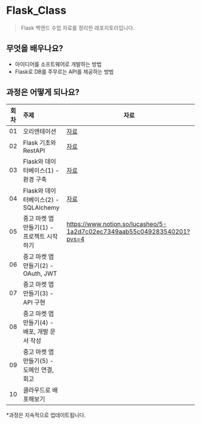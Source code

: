 # Flask_Class

> Flask 백엔드 수업 자료를 정리한 레포지토리입니다.

## 무엇을 배우나요?
- 아이디어를 소프트웨어로 개발하는 방법
- Flask로 DB를 주무르는 API를 제공하는 방법

## 과정은 어떻게 되나요?
| 회차 | 주제 | 자료 |
| --- | :--- | --- |
| 01 | 오리엔테이션 | [자료](https://github.com/IEMHS-BRO/Flask_Class/tree/main/session01) |
| 02 | Flask 기초와 RestAPI | [자료](https://github.com/IEMHS-BRO/Flask_Class/tree/main/session02) |
| 03 | Flask와 데이터베이스(1) - 환경 구축 | [자료](https://github.com/IEMHS-BRO/Flask_Class/tree/main/session03) |
| 04 | Flask와 데이터베이스(2) - SQLAlchemy | [자료](https://github.com/IEMHS-BRO/Flask_Class/tree/main/session04) |
| 05 | 중고 마켓 앱 만들기(1) - 프로젝트 시작하기 | https://www.notion.so/lucasheo/5-1a2d7c02ec7349aab55c049283540201?pvs=4 |
| 06 | 중고 마켓 앱 만들기(2) - OAuth, JWT | |
| 07 | 중고 마켓 앱 만들기(3) - API 구현 | |
| 08 | 중고 마켓 앱 만들기(4) - 배포, 개발 문서 작성 | |
| 09 | 중고 마켓 앱 만들기(5) - 도메인 연결, 회고 | |
| 10 | 클라우드로 배포해보기 | |

*과정은 지속적으로 업데이트됩니다.
